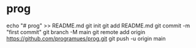 # prog
echo "# prog" >> README.md
git init
git add README.md
git commit -m "first commit"
git branch -M main
git remote add origin https://github.com/programues/prog.git
git push -u origin main
